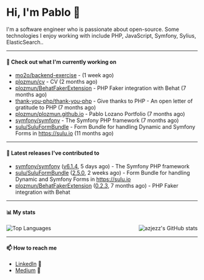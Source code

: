 # Hi, I'm Pablo 👋

I'm a software engineer who is passionate about open-source. Some technologies I enjoy working with include PHP, JavaScript, Symfony, Sylius, ElasticSearch..

---
#### 👷 Check out what I'm currently working on

- [mo2o/backend-exercise](https://github.com/mo2o/backend-exercise) -  (1 week ago)
- [plozmun/cv](https://github.com/plozmun/cv) - CV (2 months ago)
- [plozmun/BehatFakerExtension](https://github.com/plozmun/BehatFakerExtension) - PHP Faker integration with Behat (7 months ago)
- [thank-you-php/thank-you-php](https://github.com/thank-you-php/thank-you-php) - Give thanks to PHP - An open letter of gratitude to PHP (7 months ago)
- [plozmun/plozmun.github.io](https://github.com/plozmun/plozmun.github.io) - Pablo Lozano Portfolio (7 months ago)
- [symfony/symfony](https://github.com/symfony/symfony) - The Symfony PHP framework (7 months ago)
- [sulu/SuluFormBundle](https://github.com/sulu/SuluFormBundle) - Form Bundle for handling Dynamic and Symfony Forms in https://sulu.io (11 months ago)

---

#### 🔭 Latest releases I've contributed to

- [symfony/symfony](https://github.com/symfony/symfony) ([v6.1.4](https://github.com/symfony/symfony/releases/tag/v6.1.4), 5 days ago) - The Symfony PHP framework
- [sulu/SuluFormBundle](https://github.com/sulu/SuluFormBundle) ([2.5.0](https://github.com/sulu/SuluFormBundle/releases/tag/2.5.0), 2 weeks ago) - Form Bundle for handling Dynamic and Symfony Forms in https://sulu.io
- [plozmun/BehatFakerExtension](https://github.com/plozmun/BehatFakerExtension) ([0.2.3](https://github.com/plozmun/BehatFakerExtension/releases/tag/0.2.3), 7 months ago) - PHP Faker integration with Behat

---

#### 📊 My stats

<img align="right" alt="azjezz's GitHub stats" src="https://github-readme-stats.vercel.app/api?username=plozmun&count_private=1&show_icons=true&" />

![Top Languages](https://github-readme-stats.vercel.app/api/top-langs/?username=plozmun)

---

#### 📫 How to reach me
- <a href="https://www.linkedin.com/in/pablolozano">LinkedIn</a> 💼
- <a href="https://medium.com/@lozanomunarriz">Medium</a> 📝

